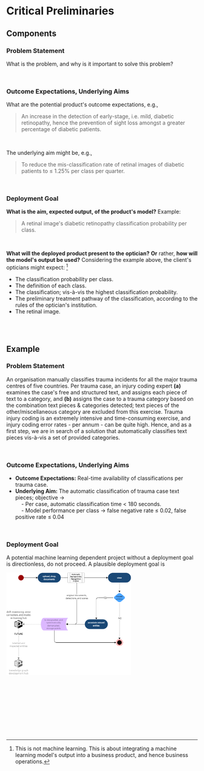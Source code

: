 <br>

# Critical Preliminaries

## Components

### Problem Statement

What is the problem, and why is it important to solve this problem?

<br>

### Outcome Expectations, Underlying Aims

What are the potential product's outcome expectations, e.g.,

<blockquote>
    An increase in the detection of early-stage, i.e. mild, diabetic retinopathy, hence the prevention of sight loss amongst a greater percentage of diabetic patients.
</blockquote>

<br>

The underlying aim might be, e.g.,

<blockquote>
    To reduce the mis-classification rate of retinal images of diabetic patients to ≤ 1.25% per class per quarter.
</blockquote>

<br>

### Deployment Goal

**What is the aim, expected output, of the product's model?**  Example:

<blockquote>
    A retinal image's diabetic retinopathy classification probability per class.
</blockquote>

<br>

**What will the deployed product present to the optician?**  **Or** rather, **how will the model's output be used?**  Considering the example above, the client's opticians might expect: [^deployment]

<ul class="disc">
    <li class="disc">The classification probability per class.</li>
    <li class="disc">The definition of each class.</li>
    <li class="disc">The classification; vis-à-vis the highest classification probability.</li>
    <li class="disc">The preliminary treatment pathway of the classification, according to the rules of the optician's institution.</li>
    <li class="disc">The retinal image.</li>
</ul>


<br>
<br>

## Example

### Problem Statement

An organisation manually classifies trauma incidents for all the major trauma centres of five countries.  Per trauma case, an injury coding expert <b>(a)</b> examines the case's free and structured text, and assigns each piece of text to a category, and <b>(b)</b> assigns the case to a trauma category based on the combination text pieces & categories detected; text pieces of the other/miscellaneous category are excluded from this exercise.  Trauma injury coding is an extremely intensive and time-consuming exercise, and injury coding error rates - per annum - can be quite high.  Hence, and as a first step, we are in search of a solution that automatically classifies text pieces vis-à-vis a set of provided categories.

<br>

### Outcome Expectations, Underlying Aims

* <b>Outcome Expectations:</b> Real-time availability of classifications per trauma case.
* <b>Underlying Aim:</b> The automatic classification of trauma case text pieces; objective &#8594;
  <br>&nbsp; &nbsp; - Per case, automatic classification time < 180 seconds.
  <br>&nbsp; &nbsp; - Model performance per class &rarr; false negative rate &#8804; 0.02, false positive rate &#8804; 0.04

<br>

### Deployment Goal

A potential machine learning dependent project without a deployment goal is directionless, do not proceed.  A plausible deployment goal is<br>

<img src='../../../assets/images/collection/deployment-goal.png' alt='input' width='65%' class="x-small"/>

<br>
<br>

<br>
<br>

<br>
<br>

<br>
<br>

[^deployment]: This is not machine learning.  This is about integrating a machine learning model's output into a business product, and hence business operations.

<br>
<br>
